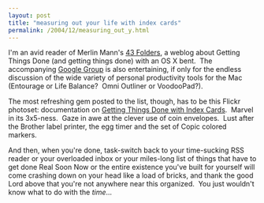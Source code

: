 ```yaml
---
layout: post
title: "measuring out your life with index cards"
permalink: /2004/12/measuring_out_y.html
---
```


<p>I'm an avid reader of Merlin Mann's <a href="http://www.43folders.com/">43 Folders</a>, a weblog about Getting Things Done (and getting things done) with an OS X bent.&nbsp; The accompanying <a href="http://groups-beta.google.com/group/43Folders/">Google Group</a> is also entertaining, if only for the endless discussion of the wide variety of personal productivity tools for the Mac (Entourage or Life Balance?&nbsp; Omni Outliner or VoodooPad?).&nbsp; </p>

<p>The most refreshing gem posted to the list, though, has to be this Flickr photoset: documentation on <a title="Getting Things Done with Index Cards - a photoset on Flickr" href="http://www.flickr.com/photos/jazzmasterson/sets/48077/">Getting Things Done with Index Cards</a>.&nbsp; Marvel in its 3x5-ness.&nbsp; Gaze in awe at the clever use of coin envelopes.&nbsp; Lust after the Brother label printer, the egg timer and the set of Copic colored markers.</p>

<p>And then, when you're done, task-switch back to your time-sucking RSS reader or your overloaded inbox or your miles-long list of things that have to get done Real Soon Now or the entire existence you've built for yourself will come crashing down on your head like a load of bricks, and thank the good Lord above that you're not anywhere near this organized.&nbsp; You just wouldn't know what to do with the <em>time</em>...</p>


